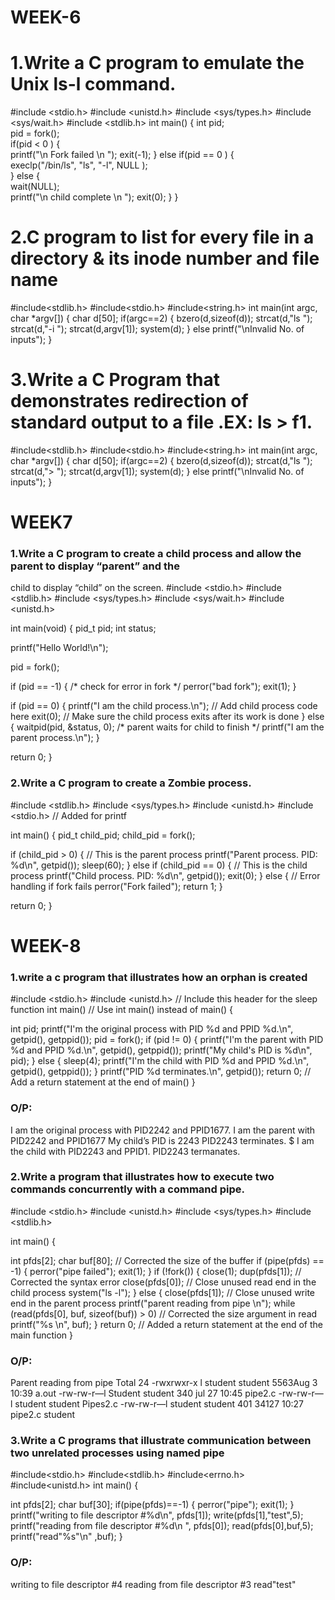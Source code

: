 # WEEK-6
# 1.Write a C program to emulate the Unix ls-l command.
  
#include <stdio.h>
#include <unistd.h>
#include <sys/types.h>
#include <sys/wait.h>
#include <stdlib.h>
int main()
{
int pid;           
pid = fork();     
if(pid < 0 )
{                                 
printf("\n Fork failed \n ");
exit(-1);
}
else if(pid == 0 )
{                     
execlp("/bin/ls", "ls", "-l", NULL );  
}
else
{                             
wait(NULL);              
printf("\n child complete \n ");
exit(0);
}
}

# 2.C program to list for every file in a directory & its inode number and file name

#include<stdlib.h>
#include<stdio.h>
#include<string.h>
int main(int argc, char *argv[])
{
char d[50];
if(argc==2)
{
bzero(d,sizeof(d));
strcat(d,"ls ");
strcat(d,"-i ");
strcat(d,argv[1]);
system(d);
}
else
printf("\nInvalid No. of inputs");
 }

 # 3.Write a C Program that demonstrates redirection of standard output to a file .EX: ls > f1.

#include<stdlib.h>
#include<stdio.h>
#include<string.h>
 int main(int argc, char *argv[])
{
char d[50];
if(argc==2)
{
bzero(d,sizeof(d));
strcat(d,"ls ");
strcat(d,"> ");
strcat(d,argv[1]);
system(d);
}
else
printf("\nInvalid No. of inputs");
}

# WEEK7
### 1.Write a C program to create a child process and allow the parent to display “parent” and the
child to display “child” on the screen.
#include <stdio.h>
#include <stdlib.h>
#include <sys/types.h>
#include <sys/wait.h>
#include <unistd.h>

int main(void) {
    pid_t pid;
    int status;

  printf("Hello World!\n");

  pid = fork();

  if (pid == -1) { /* check for error in fork */
        perror("bad fork");
        exit(1);
    }

  if (pid == 0) {
        printf("I am the child process.\n");
        // Add child process code here
        exit(0); // Make sure the child process exits after its work is done
    } else {
        waitpid(pid, &status, 0); /* parent waits for child to finish */
        printf("I am the parent process.\n");
    }

   return 0;
}

### 2.Write a C program to create a Zombie process.
#include <stdlib.h>
#include <sys/types.h>
#include <unistd.h>
#include <stdio.h> // Added for printf

int main() {
    pid_t child_pid;
    child_pid = fork();

  if (child_pid > 0) {
        // This is the parent process
        printf("Parent process. PID: %d\n", getpid());
        sleep(60);
    } else if (child_pid == 0) {
        // This is the child process
        printf("Child process. PID: %d\n", getpid());
        exit(0);
    } else {
        // Error handling if fork fails
        perror("Fork failed");
        return 1;
    }

  return 0;
}

# WEEK-8 

### 1.write a c program that illustrates how an orphan is created
#include <stdio.h>
#include <unistd.h> // Include this header for the sleep function
int main() // Use int main() instead of main()
{

  int pid;
    printf("I'm the original process with PID %d and PPID %d.\n", getpid(), getppid());
    pid = fork();
    if (pid != 0)
    {
        printf("I'm the parent with PID %d and PPID %d.\n", getpid(), getppid());
        printf("My child's PID is %d\n", pid);
    }
    else
    {
        sleep(4);
        printf("I'm the child with PID %d and PPID %d.\n", getpid(), getppid());
    }
    printf("PID %d terminates.\n", getpid());
    return 0; // Add a return statement at the end of main()
}
### O/P: 
I am the original process with PID2242 and PPID1677.
I am the parent with PID2242 and PPID1677
My child’s PID is 2243
PID2243 terminates.
$  I am the child with PID2243 and PPID1.
PID2243 termanates.

### 2.Write  a program  that illustrates how to execute two commands concurrently with a command pipe.
#include <stdio.h>
#include <unistd.h>
#include <sys/types.h>
#include <stdlib.h>

int main()
{

  int pfds[2];
    char buf[80];  // Corrected the size of the buffer
    if (pipe(pfds) == -1)
    {
        perror("pipe failed");
        exit(1);
    }
    if (!fork())
    {
        close(1);
        dup(pfds[1]);  // Corrected the syntax error
        close(pfds[0]);  // Close unused read end in the child process
        system("ls -l");
    }
    else
    {
        close(pfds[1]);  // Close unused write end in the parent process
        printf("parent reading from pipe \n");
        while (read(pfds[0], buf, sizeof(buf)) > 0)  // Corrected the size argument in read
            printf("%s \n", buf);
    }
    return 0;  // Added a return statement at the end of the main function
}
### O/P: 
Parent reading from pipe
Total 24
-rwxrwxr-x l student student 5563Aug 3 10:39 a.out
-rw-rw-r—l
Student student 340 jul 27 10:45 pipe2.c
-rw-rw-r—l student student
Pipes2.c
-rw-rw-r—l student student 401 34127 10:27 pipe2.c
student

### 3.Write a C programs that illustrate communication between two unrelated processes using named pipe
#include<stdio.h>
#include<stdlib.h>
#include<errno.h>
#include<unistd.h>
int main()
{

  int pfds[2];
    char buf[30];
    if(pipe(pfds)==-1)
    {
        perror("pipe");
        exit(1);
    }
     printf("writing to file descriptor #%d\n", pfds[1]);
    write(pfds[1],"test",5);
    printf("reading from file descriptor #%d\n ", pfds[0]);
    read(pfds[0],buf,5);
    printf("read\"%s\"\n" ,buf);
}
### O/P: 
writing to file descriptor #4
reading from file descriptor #3
read"test"
